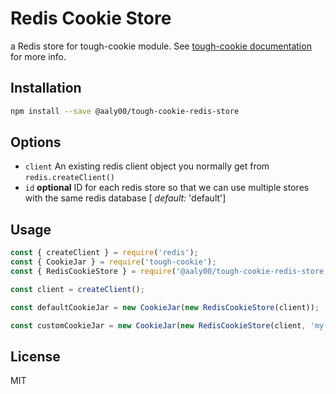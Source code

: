 # Redis Cookie Store

a Redis store for tough-cookie module.
See [tough-cookie documentation](https://github.com/goinstant/tough-cookie#constructionstore--new-memorycookiestore-rejectpublicsuffixes)
for more info.

## Installation

```sh
npm install --save @aaly00/tough-cookie-redis-store
```

## Options

* `client` An existing redis client object you normally get from `redis.createClient()`
* `id` **optional** ID for each redis store so that we can use multiple stores with the same redis database [
  *default:* 'default']

## Usage

```js
const { createClient } = require('redis');
const { CookieJar } = require('tough-cookie');
const { RedisCookieStore } = require('@aaly00/tough-cookie-redis-store');

const client = createClient();

const defaultCookieJar = new CookieJar(new RedisCookieStore(client));

const customCookieJar = new CookieJar(new RedisCookieStore(client, 'my-cookie-store'));
```

## License

MIT
